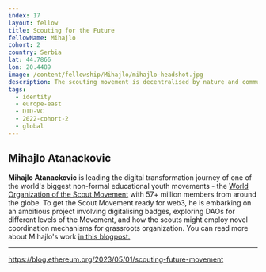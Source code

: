 ```yaml
---
index: 17
layout: fellow
title: Scouting for the Future
fellowName: Mihajlo
cohort: 2
country: Serbia
lat: 44.7866
lon: 20.4489
image: /content/fellowship/Mihajlo/mihajlo-headshot.jpg
description: The scouting movement is decentralised by nature and community-driven by essence. They are working on a Scout’s passport on chain, onboarding youth all over the world.
tags:
  - identity
  - europe-east
  - DID-VC
  - 2022-cohort-2
  - global
---
```


## **Mihajlo Atanackovic**

**Mihajlo Atanackovic** is leading the digital transformation journey of one of the world's biggest non-formal educational youth movements - the [World Organization of the Scout Movement](https://www.scout.org/) with 57+ million members from around the globe. To get the Scout Movement ready for web3, he is embarking on an ambitious project involving digitalising badges, exploring DAOs for different levels of the Movement, and how the scouts might employ novel coordination mechanisms for grassroots organization. You can read more about Mihajlo's work [in this blogpost.](https://blog.ethereum.org/2023/05/01/scouting-future-movement)

---

https://blog.ethereum.org/2023/05/01/scouting-future-movement
